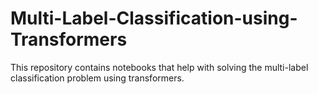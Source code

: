 # Multi-Label-Classification-using-Transformers
This repository contains notebooks that help with solving the multi-label classification problem using transformers. 
